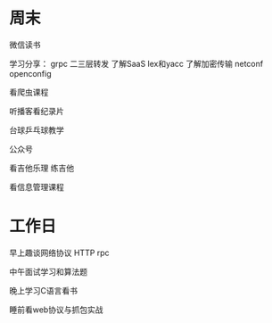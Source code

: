 # 周末

微信读书

学习分享：  grpc  二三层转发   了解SaaS  lex和yacc  了解加密传输  netconf  openconfig  

看爬虫课程



听播客看纪录片

台球乒乓球教学

公众号

看吉他乐理   练吉他

看信息管理课程



# 工作日

早上趣谈网络协议  HTTP  rpc

中午面试学习和算法题

晚上学习C语言看书

睡前看web协议与抓包实战

